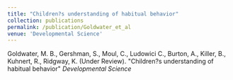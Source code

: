 ```yaml
---
title: "Children?s understanding of habitual behavior"
collection: publications
permalink: /publication/Goldwater_et_al
venue: 'Developmental Science'
---
```

Goldwater, M. B., Gershman, S., Moul, C., Ludowici C., Burton, A., Killer, B., Kuhnert, R., Ridgway, K.  (Under Review). "Children?s understanding of habitual behavior" <i>Developmental Science</i>